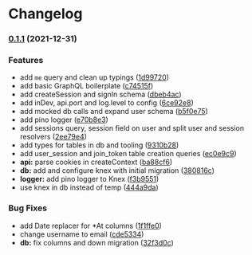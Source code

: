 # Changelog

### [0.1.1](https://www.github.com/Sherex/redd-dyra/compare/backend-v0.1.0...backend-v0.1.1) (2021-12-31)


### Features

* add `me` query and clean up typings ([1d99720](https://www.github.com/Sherex/redd-dyra/commit/1d997207e9291b3ced15b7d258cc9c3ae35fdad5))
* add basic GraphQL boilerplate ([c74515f](https://www.github.com/Sherex/redd-dyra/commit/c74515fc7a63816ee6a4bd01eaf213df5611dde9))
* add createSession and signIn schema ([dbeb4ac](https://www.github.com/Sherex/redd-dyra/commit/dbeb4aca4e5b8ac63d391138ff935af0af705eba))
* add inDev, api.port and log.level to config ([6ce92e8](https://www.github.com/Sherex/redd-dyra/commit/6ce92e8bb0883a789ddc914e04bcb7a190f8a5d9))
* add mocked db calls and expand user schema ([b5f0e75](https://www.github.com/Sherex/redd-dyra/commit/b5f0e7537bcdcecd3264f49cd68a777a449c5e1d))
* add pino logger ([e70b8e3](https://www.github.com/Sherex/redd-dyra/commit/e70b8e317b4f6c8a58b8c06a63424db26d5958a7))
* add sessions query, session field on user and split user and session resolvers ([2ee79e4](https://www.github.com/Sherex/redd-dyra/commit/2ee79e4317cb9dfeb4b9dfb9c76411a8f2f08316))
* add types for tables in db and tooling ([9310b28](https://www.github.com/Sherex/redd-dyra/commit/9310b28717b8a47b556279df0d4c132600bb2d36))
* add user_session and join_token table creation queries ([ec0e9c9](https://www.github.com/Sherex/redd-dyra/commit/ec0e9c9189b510c9d89c3144b0e9e13a6be1d1e3))
* **api:** parse cookies in createContext ([ba88cf6](https://www.github.com/Sherex/redd-dyra/commit/ba88cf6fb7d394073702d9284c0f2eb7dac9783f))
* **db:** add and configure knex with initial migration ([380816c](https://www.github.com/Sherex/redd-dyra/commit/380816cb9034f1b133ae4a7fe888ea3469a96efe))
* **logger:** add pino logger to Knex ([f3b9551](https://www.github.com/Sherex/redd-dyra/commit/f3b9551bbb89f3668fb665add3853ec086af54b8))
* use knex in db instead of temp ([444a9da](https://www.github.com/Sherex/redd-dyra/commit/444a9da16738fee916a7489b4ecf22c52c27ff1c))


### Bug Fixes

* add Date replacer for *At columns ([1f1ffe0](https://www.github.com/Sherex/redd-dyra/commit/1f1ffe0b1debd64b04c92360d35459d089ef8925))
* change username to email ([cde5334](https://www.github.com/Sherex/redd-dyra/commit/cde53340b79248d53e02f7ddd853eeab98d84e74))
* **db:** fix columns and down migration ([32f3d0c](https://www.github.com/Sherex/redd-dyra/commit/32f3d0c4ce23b2921a55a1ecad8aaf4df7f253ea))
